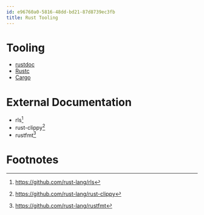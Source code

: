 ```yaml
---
id: e96760a0-5816-48dd-bd21-87d8739ec3fb
title: Rust Tooling
---
```


# Tooling

-   [rustdoc](20201119165454-rustdoc)
-   [Rustc](20200918180634-rustc)
-   [Cargo](20200918180750-cargo)

# External Documentation

-   rls[^1]
-   rust-clippy[^2]
-   rustfmt[^3]

# Footnotes

[^1]: <https://github.com/rust-lang/rls>

[^2]: <https://github.com/rust-lang/rust-clippy>

[^3]: <https://github.com/rust-lang/rustfmt>
